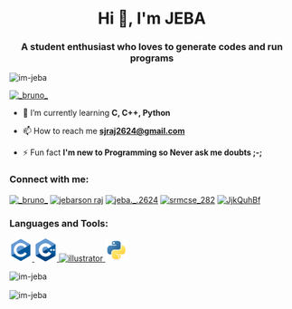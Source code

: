 <h1 align="center">Hi 👋, I'm JEBA</h1>
<h3 align="center">A student enthusiast who loves to generate codes and run programs</h3>

<p align="left"> <img src="https://komarev.com/ghpvc/?username=im-jeba&label=Profile%20views&color=0e75b6&style=flat" alt="im-jeba" /> </p>

<p align="left"> <a href="https://twitter.com/_bruno_" target="blank"><img src="https://img.shields.io/twitter/follow/_bruno_?logo=twitter&style=for-the-badge" alt="_bruno_" /></a> </p>

- 🌱 I’m currently learning **C, C++, Python**

- 📫 How to reach me **sjraj2624@gmail.com**

- ⚡ Fun fact **I'm new to Programming so Never ask me doubts ;-;**

<h3 align="left">Connect with me:</h3>
<p align="left">
<a href="https://twitter.com/_bruno_" target="blank"><img align="center" src="https://raw.githubusercontent.com/rahuldkjain/github-profile-readme-generator/master/src/images/icons/Social/twitter.svg" alt="_bruno_" height="30" width="40" /></a>
<a href="https://linkedin.com/in/jebarson raj" target="blank"><img align="center" src="https://raw.githubusercontent.com/rahuldkjain/github-profile-readme-generator/master/src/images/icons/Social/linked-in-alt.svg" alt="jebarson raj" height="30" width="40" /></a>
<a href="https://instagram.com/jeba._.2624" target="blank"><img align="center" src="https://raw.githubusercontent.com/rahuldkjain/github-profile-readme-generator/master/src/images/icons/Social/instagram.svg" alt="jeba._.2624" height="30" width="40" /></a>
<a href="https://www.codechef.com/users/srmcse_282" target="blank"><img align="center" src="https://cdn.jsdelivr.net/npm/simple-icons@3.1.0/icons/codechef.svg" alt="srmcse_282" height="30" width="40" /></a>
<a href="https://discord.gg/JjkQuhBf" target="blank"><img align="center" src="https://raw.githubusercontent.com/rahuldkjain/github-profile-readme-generator/master/src/images/icons/Social/discord.svg" alt="JjkQuhBf" height="30" width="40" /></a>
</p>

<h3 align="left">Languages and Tools:</h3>
<p align="left"> <a href="https://www.cprogramming.com/" target="_blank" rel="noreferrer"> <img src="https://raw.githubusercontent.com/devicons/devicon/master/icons/c/c-original.svg" alt="c" width="40" height="40"/> </a> <a href="https://www.w3schools.com/cpp/" target="_blank" rel="noreferrer"> <img src="https://raw.githubusercontent.com/devicons/devicon/master/icons/cplusplus/cplusplus-original.svg" alt="cplusplus" width="40" height="40"/> </a> <a href="https://www.adobe.com/in/products/illustrator.html" target="_blank" rel="noreferrer"> <img src="https://www.vectorlogo.zone/logos/adobe_illustrator/adobe_illustrator-icon.svg" alt="illustrator" width="40" height="40"/> </a> <a href="https://www.python.org" target="_blank" rel="noreferrer"> <img src="https://raw.githubusercontent.com/devicons/devicon/master/icons/python/python-original.svg" alt="python" width="40" height="40"/> </a> </p>

<p><img align="center" src="https://github-readme-stats.vercel.app/api/top-langs?username=im-jeba&show_icons=true&locale=en&layout=compact" alt="im-jeba" /></p>

<p><img align="center" src="https://github-readme-streak-stats.herokuapp.com/?user=im-jeba&" alt="im-jeba" /></p>
